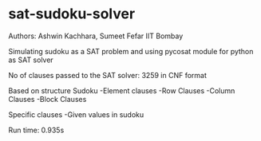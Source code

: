 sat-sudoku-solver
=================

Authors: 
Ashwin Kachhara, Sumeet Fefar
IIT Bombay

Simulating sudoku as a SAT problem and using pycosat module for python as SAT solver

No of clauses passed to the SAT solver: 3259 in CNF format

Based on structure Sudoku
-Element clauses
-Row Clauses
-Column Clauses
-Block Clauses

Specific clauses
-Given values in sudoku

Run time: 0.935s

